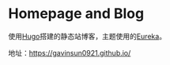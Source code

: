 # Homepage and Blog

使用[Hugo](https://gohugo.io/)搭建的静态站博客，主题使用的[Eureka](https://github.com/wangchucheng/hugo-eureka)。

地址：https://gavinsun0921.github.io/
